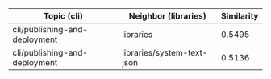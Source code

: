 | Topic (cli) | Neighbor (libraries) | Similarity |
|-------------|-------------------|------------|
| cli/publishing-and-deployment | libraries | 0.5495 |
| cli/publishing-and-deployment | libraries/system-text-json | 0.5136 |
